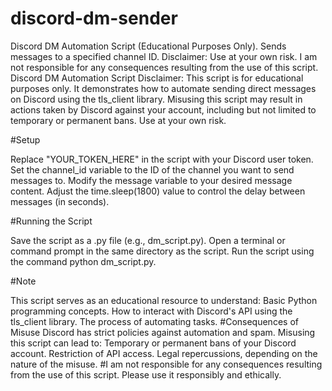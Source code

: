 # discord-dm-sender
Discord DM Automation Script (Educational Purposes Only). Sends messages to a specified channel ID. Disclaimer: Use at your own risk. I am not responsible for any consequences resulting from the use of this script.
Discord DM Automation Script
Disclaimer: This script is for educational purposes only. It demonstrates how to automate sending direct messages on Discord using the tls_client library. Misusing this script may result in actions taken by Discord against your account, including but not limited to temporary or permanent bans. Use at your own risk.

#Setup


Replace "YOUR_TOKEN_HERE" in the script with your Discord user token.
Set the channel_id variable to the ID of the channel you want to send messages to.
Modify the message variable to your desired message content.
Adjust the time.sleep(1800) value to control the delay between messages (in seconds).

#Running the Script

Save the script as a .py file (e.g., dm_script.py).
Open a terminal or command prompt in the same directory as the script.
Run the script using the command python dm_script.py.

#Note

This script serves as an educational resource to understand:
Basic Python programming concepts.
How to interact with Discord's API using the tls_client library.
The process of automating tasks.
#Consequences of Misuse
Discord has strict policies against automation and spam. Misusing this script can lead to:
Temporary or permanent bans of your Discord account.
Restriction of API access.
Legal repercussions, depending on the nature of the misuse.
#I am not responsible for any consequences resulting from the use of this script. Please use it responsibly and ethically.
